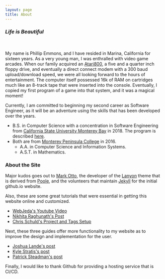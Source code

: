 ```yaml
---
layout: page
title: About
---
```


### *Life is Beautiful*
<br/><br/>
My name is Phillip Emmons, and I have resided in Marina, California for sixteen years. As a very young man, I was enthralled with video game arcades. When our family acquired an [Atari800](http://oldcomputers.net/atari800.html), a five and a quarter inch floppy drive, and eventually a direct connect modem with a 300 baud upload/download speed, we were all looking forward to the hours of entertainment. The computer itself possessed 16k of RAM on cartridges much like an 8-track tape that were inserted into the console. Eventually, I copied my first program of a game into that system, and it was a magical moment!

Currently, I am committed to beginning my second career as Software Engineer, as it will be an adventure using the skills that has been developed over the years.
* B.S. in Computer Science with a concentration in Software Engineering from [California State University Monterey Bay](https://csumb.edu/) in 2018. The program is described [here](https://philemmons.github.io/content/2019/09/23/BachSci/).
* Both are from [Monterey Peninsula College](https://www.mpc.edu/) in 2016.
  * A.A. in Computer Science and Information Systems. 
  * A.S.T. in Mathematics.

### About the Site

Major kudos goes out to [Mark Otto](<https://twitter.com/mdo>), the developer of the [Lanyon]( http://lanyon.getpoole.com) theme that is derived from [Poole](http://getpoole.com), and the volunteers that maintain [Jekyll](https://jekyllrb.com/) for the initial github.io website.

Also, these are some great tutorials that were essential in getting this website online and customized.

- [WebJeda's Youtube Video](https://www.youtube.com/watch?v=bty7LHm14CA)
- [Nikhita Raghunath's Post](https://www.nikhita.dev/build-blog-using-github-jekyll)
- [Chris Schuld's Project and Tags Setup](https://chrisschuld.com/)
 
Next, these three guides offer more functionality to my website as to improve the design and implementation for the user. 

- [Joshua Lande's post](http://joshualande.com/jekyll-github-pages-poole)
- [Kyle Stratis's post](http://kylestratis.com/2015/04/17/blog-setup/)
- [Patrick Steadman's post](http://patricksteadman.ca/2014/08/04/lanyonsetup/)

Finally, I would like to thank Github for providing a hosting service that is CI/CD.
